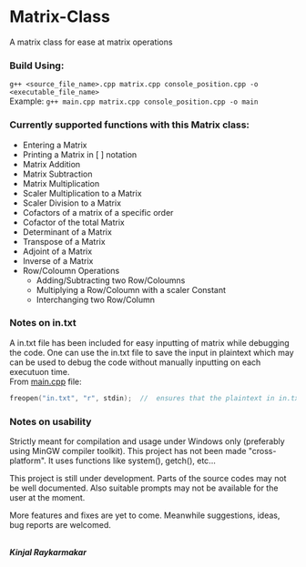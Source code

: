 # Matrix-Class
A matrix class for ease at matrix operations

### Build Using:
````g++ <source_file_name>.cpp matrix.cpp console_position.cpp -o <executable_file_name>````<br>
Example: ````g++ main.cpp matrix.cpp console_position.cpp -o main````

### Currently supported functions with this Matrix class:
* Entering a Matrix
* Printing a Matrix in [ ] notation
* Matrix Addition
* Matrix Subtraction
* Matrix Multiplication
* Scaler Multiplication to a Matrix
* Scaler Division to a Matrix
* Cofactors of a matrix of a specific order
* Cofactor of the total Matrix
* Determinant of a Matrix
* Transpose of a Matrix
* Adjoint of a Matrix
* Inverse of a Matrix
* Row/Coloumn Operations
  - Adding/Subtracting two Row/Coloumns
  - Multiplying a Row/Coloumn with a scaler Constant
  - Interchanging two Row/Column

### Notes on in.txt
A in.txt file has been included for easy inputting of matrix while debugging the code. One can use the in.txt file to save the input in plaintext which may can be used to debug the code without manually inputting on each executuon time.<br>
From [main.cpp](https://github.com/Kinjalrk2k/Matrix-Class/blob/d74f7d0b99529cf788fd33643e1e80345db47973/main.cpp#L6) file:
````c++
freopen("in.txt", "r", stdin);  //  ensures that the plaintext in in.txt is feed into the stdin buffer
````

### Notes on usability
Strictly meant for compilation and usage under Windows only (preferably using MinGW compiler toolkit).
This project has not been made "cross-platform".
It uses functions like system(), getch(), etc...

This project is still under development. Parts of the source codes may not be well documented.
Also suitable prompts may not be available for the user at the moment.

More features and fixes are yet to come. Meanwhile suggestions, ideas, bug reports are welcomed.

<br>***Kinjal Raykarmakar***
